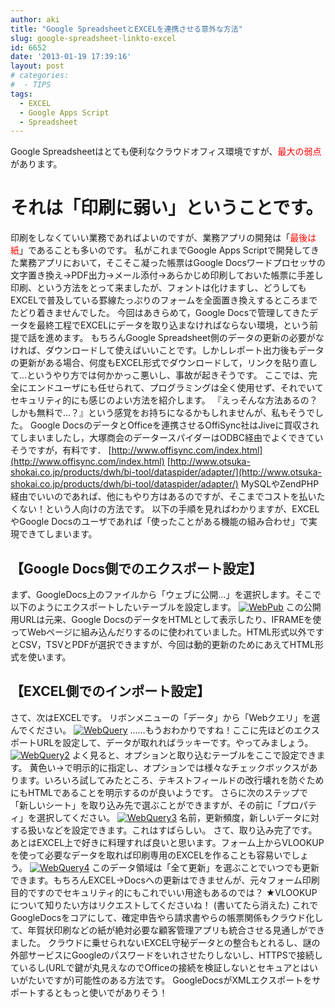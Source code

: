 ```yaml
---
author: aki
title: "Google SpreadsheetとEXCELを連携させる意外な方法"
slug: google-spreadsheet-linkto-excel
id: 6652
date: '2013-01-19 17:39:16'
layout: post
# categories:
#  - TIPS
tags:
  - EXCEL
  - Google Apps Script
  - Spreadsheet
---
```


Google Spreadsheetはとても便利なクラウドオフィス環境ですが、<span style="color: #ff0000;">最大の弱点</span>があります。

# それは「印刷に弱い」ということです。

印刷をしなくていい業務であればよいのですが、業務アプリの開発は「<span style="color: #ff0000;">最後は紙</span>」であることも多いのです。 私がこれまでGoogle Apps Scriptで開発してきた業務アプリにおいて，そこそこ凝った帳票はGoogle Docsワードプロセッサの文字置き換え→PDF出力→メール添付→あらかじめ印刷しておいた帳票に手差し印刷、という方法をとって来ましたが、フォントは化けますし、どうしてもEXCELで普及している罫線たっぷりのフォームを全面置き換えするところまでたどり着きませんでした。 今回はあきらめて，Google Docsで管理してきたデータを最終工程でEXCELにデータを取り込まなければならない環境，という前提で話を進めます。 もちろんGoogle Spreadsheet側のデータの更新の必要がなければ、ダウンロードして使えばいいことです。しかしレポート出力後もデータの更新がある場合、何度もEXCEL形式でダウンロードして，リンクを貼り直して…というやり方では何かかっこ悪いし、事故が起きそうです。 ここでは、完全にエンドユーザにも任せられて、プログラミングは全く使用せず、それでいてセキュリティ的にも感じのよい方法を紹介します。 『えっそんな方法あるの？しかも無料で…？』という感覚をお持ちになるかもしれませんが、私もそうでした。 Google DocsのデータとOfficeを連携させるOffiSync社はJiveに買収されてしまいましたし，大塚商会のデータースパイダーはODBC経由でよくできていそうですが，有料です． [http://www.offisync.com/index.html](http://www.offisync.com/index.html) [http://www.otsuka-shokai.co.jp/products/dwh/bi-tool/dataspider/adapter/](http://www.otsuka-shokai.co.jp/products/dwh/bi-tool/dataspider/adapter/) MySQLやZendPHP経由でいいのであれば、他にもやり方はあるのですが、そこまでコストを払いたくない！という人向けの方法です。 以下の手順を見ればわかりますが、EXCELやGoogle Docsのユーザであれば「使ったことがある機能の組み合わせ」で実現できてしまいます。

## 【Google Docs側でのエクスポート設定】

まず、GoogleDocs上のファイルから「ウェブに公開...」を選択します。そこで以下のようにエクスポートしたいテーブルを設定します。 [![WebPub](http://aki.shirai.as/wp-content/uploads/2013/01/WebPub.png)](http://aki.shirai.as/2013/01/google-spreadsheet-linkto-excel/webpub/) この公開用URLは元来、Google DocsのデータをHTMLとして表示したり、IFRAMEを使ってWebページに組み込んだりするのに使われていました。HTML形式以外ですとCSV，TSVとPDFが選択できますが、今回は動的更新のためにあえてHTML形式を使います。

## 【EXCEL側でのインポート設定】

さて、次はEXCELです。 リボンメニューの「データ」から「Webクエリ」を選んでください。 [![WebQuery](http://aki.shirai.as/wp-content/uploads/2013/01/WebQuery.png)](http://aki.shirai.as/2013/01/google-spreadsheet-linkto-excel/webquery/) ……もうおわかりですね！ここに先ほどのエクスポートURLを設定して、データが取れればラッキーです。やってみましょう。 [![WebQuery2](http://aki.shirai.as/wp-content/uploads/2013/01/WebQuery2.png)](http://aki.shirai.as/2013/01/google-spreadsheet-linkto-excel/webquery2/) よく見ると、オプションと取り込むテーブルをここで設定できます。 黄色い→で明示的に指定し、オプションでは様々なチェックボックスがあります。いろいろ試してみたところ、テキストフィールドの改行壊れを防ぐためにもHTMLであることを明示するのが良いようです。 さらに次のステップで「新しいシート」を取り込み先で選ぶことができますが、その前に「プロパティ」を選択してください。 [![WebQuery3](http://aki.shirai.as/wp-content/uploads/2013/01/WebQuery3.png)](http://aki.shirai.as/2013/01/google-spreadsheet-linkto-excel/webquery3/) 名前，更新頻度，新しいデータに対する扱いなどを設定できます。これはすばらしい。 さて、取り込み完了です。あとはEXCEL上で好きに料理すれば良いと思います。フォーム上からVLOOKUPを使って必要なデータを取れば印刷専用のEXCELを作ることも容易いでしょう。 [![WebQuery4](http://aki.shirai.as/wp-content/uploads/2013/01/WebQuery4-1024x211.png)](http://aki.shirai.as/2013/01/google-spreadsheet-linkto-excel/webquery4/) このデータ領域は「全て更新」を選ぶことでいつでも更新できます。もちろんEXCEL→Docsへの更新はできませんが、元々フォーム印刷目的ですのでセキュリティ的にもこれでいい用途もあるのでは？ ★VLOOKUPについて知りたい方はリクエストしてくださいね！ (書いてたら消えた) これでGoogleDocsをコアにして、確定申告やら請求書やらの帳票関係もクラウド化して、年賀状印刷などの紙が絶対必要な顧客管理アプリも統合させる見通しができました。 クラウドに乗せられないEXCEL守秘データとの整合もとれるし、謎の外部サービスにGoogleのパスワードをいれさせたりしないし、HTTPSで接続しているし(URLで鍵が丸見えなのでOfficeの接続を検証しないとセキュアとはいいがたいですが)可能性のある方法です。 GoogleDocsがXMLエクスポートをサポートするともっと使いでがありそう！